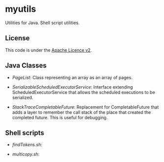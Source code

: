 myutils
=======

Utilities for Java. Shell script utilities.


License
-------
This code is under the [Apache Licence v2](https://www.apache.org/licenses/LICENSE-2.0).


Java Classes
------------

- *PageList*: Class representing an array as an array of pages.

- *SerializableScheduledExecutorService*: Interface extending ScheduledExecutorService that allows the scheduled executions to be serialized.

- *StackTraceCompletableFuture*: Replacement for CompletableFuture that adds a layer to remember the call stack of the place that created the completed future. This is useful for debugging.


Shell scripts
-------------

- *findTokens.sh*: 

- *multicopy.sh*:
